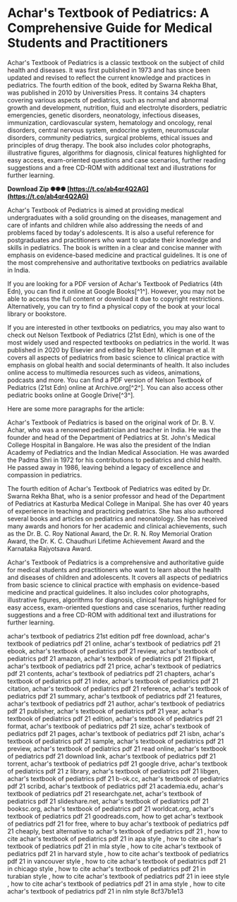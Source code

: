 
 
# Achar's Textbook of Pediatrics: A Comprehensive Guide for Medical Students and Practitioners
 
Achar's Textbook of Pediatrics is a classic textbook on the subject of child health and diseases. It was first published in 1973 and has since been updated and revised to reflect the current knowledge and practices in pediatrics. The fourth edition of the book, edited by Swarna Rekha Bhat, was published in 2010 by Universities Press. It contains 34 chapters covering various aspects of pediatrics, such as normal and abnormal growth and development, nutrition, fluid and electrolyte disorders, pediatric emergencies, genetic disorders, neonatology, infectious diseases, immunization, cardiovascular system, hematology and oncology, renal disorders, central nervous system, endocrine system, neuromuscular disorders, community pediatrics, surgical problems, ethical issues and principles of drug therapy. The book also includes color photographs, illustrative figures, algorithms for diagnosis, clinical features highlighted for easy access, exam-oriented questions and case scenarios, further reading suggestions and a free CD-ROM with additional text and illustrations for further learning.
 
**Download Zip ✺✺✺ [https://t.co/ab4qr4Q2AG](https://t.co/ab4qr4Q2AG)**


 
Achar's Textbook of Pediatrics is aimed at providing medical undergraduates with a solid grounding on the diseases, management and care of infants and children while also addressing the needs of and problems faced by today's adolescents. It is also a useful reference for postgraduates and practitioners who want to update their knowledge and skills in pediatrics. The book is written in a clear and concise manner with emphasis on evidence-based medicine and practical guidelines. It is one of the most comprehensive and authoritative textbooks on pediatrics available in India.
 
If you are looking for a PDF version of Achar's Textbook of Pediatrics (4th Edn), you can find it online at Google Books[^1^]. However, you may not be able to access the full content or download it due to copyright restrictions. Alternatively, you can try to find a physical copy of the book at your local library or bookstore.
 
If you are interested in other textbooks on pediatrics, you may also want to check out Nelson Textbook of Pediatrics (21st Edn), which is one of the most widely used and respected textbooks on pediatrics in the world. It was published in 2020 by Elsevier and edited by Robert M. Kliegman et al. It covers all aspects of pediatrics from basic science to clinical practice with emphasis on global health and social determinants of health. It also includes online access to multimedia resources such as videos, animations, podcasts and more. You can find a PDF version of Nelson Textbook of Pediatrics (21st Edn) online at Archive.org[^2^]. You can also access other pediatric books online at Google Drive[^3^].

Here are some more paragraphs for the article:
 
Achar's Textbook of Pediatrics is based on the original work of Dr. B. V. Achar, who was a renowned pediatrician and teacher in India. He was the founder and head of the Department of Pediatrics at St. John's Medical College Hospital in Bangalore. He was also the president of the Indian Academy of Pediatrics and the Indian Medical Association. He was awarded the Padma Shri in 1972 for his contributions to pediatrics and child health. He passed away in 1986, leaving behind a legacy of excellence and compassion in pediatrics.
 
The fourth edition of Achar's Textbook of Pediatrics was edited by Dr. Swarna Rekha Bhat, who is a senior professor and head of the Department of Pediatrics at Kasturba Medical College in Manipal. She has over 40 years of experience in teaching and practicing pediatrics. She has also authored several books and articles on pediatrics and neonatology. She has received many awards and honors for her academic and clinical achievements, such as the Dr. B. C. Roy National Award, the Dr. R. N. Roy Memorial Oration Award, the Dr. K. C. Chaudhuri Lifetime Achievement Award and the Karnataka Rajyotsava Award.
 
Achar's Textbook of Pediatrics is a comprehensive and authoritative guide for medical students and practitioners who want to learn about the health and diseases of children and adolescents. It covers all aspects of pediatrics from basic science to clinical practice with emphasis on evidence-based medicine and practical guidelines. It also includes color photographs, illustrative figures, algorithms for diagnosis, clinical features highlighted for easy access, exam-oriented questions and case scenarios, further reading suggestions and a free CD-ROM with additional text and illustrations for further learning.
 
achar's textbook of pediatrics 21st edition pdf free download,  achar's textbook of pediatrics pdf 21 online,  achar's textbook of pediatrics pdf 21 ebook,  achar's textbook of pediatrics pdf 21 review,  achar's textbook of pediatrics pdf 21 amazon,  achar's textbook of pediatrics pdf 21 flipkart,  achar's textbook of pediatrics pdf 21 price,  achar's textbook of pediatrics pdf 21 contents,  achar's textbook of pediatrics pdf 21 chapters,  achar's textbook of pediatrics pdf 21 index,  achar's textbook of pediatrics pdf 21 citation,  achar's textbook of pediatrics pdf 21 reference,  achar's textbook of pediatrics pdf 21 summary,  achar's textbook of pediatrics pdf 21 features,  achar's textbook of pediatrics pdf 21 author,  achar's textbook of pediatrics pdf 21 publisher,  achar's textbook of pediatrics pdf 21 year,  achar's textbook of pediatrics pdf 21 edition,  achar's textbook of pediatrics pdf 21 format,  achar's textbook of pediatrics pdf 21 size,  achar's textbook of pediatrics pdf 21 pages,  achar's textbook of pediatrics pdf 21 isbn,  achar's textbook of pediatrics pdf 21 sample,  achar's textbook of pediatrics pdf 21 preview,  achar's textbook of pediatrics pdf 21 read online,  achar's textbook of pediatrics pdf 21 download link,  achar's textbook of pediatrics pdf 21 torrent,  achar's textbook of pediatrics pdf 21 google drive,  achar's textbook of pediatrics pdf 21 z library,  achar's textbook of pediatrics pdf 21 libgen,  achar's textbook of pediatrics pdf 21 b-ok.cc,  achar's textbook of pediatrics pdf 21 scribd,  achar's textbook of pediatrics pdf 21 academia.edu,  achar's textbook of pediatrics pdf 21 researchgate.net,  achar's textbook of pediatrics pdf 21 slideshare.net,  achar's textbook of pediatrics pdf 21 booksc.org,  achar's textbook of pediatrics pdf 21 worldcat.org,  achar's textbook of pediatrics pdf 21 goodreads.com,  how to get achar's textbook of pediatrics pdf 21 for free,  where to buy achar's textbook of pediatrics pdf 21 cheaply,  best alternative to achar's textbook of pediatrics pdf 21 ,  how to cite achar's textbook of pediatrics pdf 21 in apa style ,  how to cite achar's textbook of pediatrics pdf 21 in mla style ,  how to cite achar's textbook of pediatrics pdf 21 in harvard style ,  how to cite achar's textbook of pediatrics pdf 21 in vancouver style ,  how to cite achar's textbook of pediatrics pdf 21 in chicago style ,  how to cite achar's textbook of pediatrics pdf 21 in turabian style ,  how to cite achar's textbook of pediatrics pdf 21 in ieee style ,  how to cite achar's textbook of pediatrics pdf 21 in ama style ,  how to cite achar's textbook of pediatrics pdf 21 in nlm style
 8cf37b1e13
 
